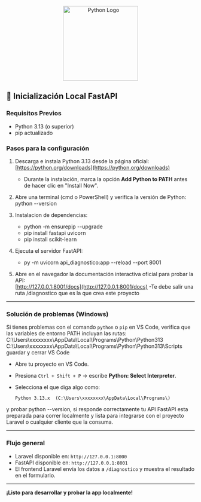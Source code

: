 <p align="center">
  <a href="https://python.org" target="_blank">
    <img src="https://www.python.org/static/community_logos/python-logo.png" width="200" alt="Python Logo">
  </a>
</p>


## 🚀 Inicialización Local FastAPI

### Requisitos Previos

- Python 3.13 (o superior)
- pip actualizado

### Pasos para la configuración

1. Descarga e instala Python 3.13 desde la página oficial:  
   [https://python.org/downloads](https://python.org/downloads)  
   - Durante la instalación, marca la opción **Add Python to PATH** antes de hacer clic en "Install Now".

2. Abre una terminal (cmd o PowerShell) y verifica la versión de Python:  
    python --version
   
3. Instalacion de dependencias: 
    - python -m ensurepip --upgrade
    - pip install fastapi uvicorn
    - pip install scikit-learn

4. Ejecuta el servidor FastAPI:
    - py -m uvicorn api_diagnostico:app --reload --port 8001

   
5. Abre en el navegador la documentación interactiva oficial para probar la API:  
    [http://127.0.0.1:8001/docs](http://127.0.0.1:8001/docs)
    -Te debe salir una ruta /diagnostico que es la que crea este proyecto
---

### Solución de problemas (Windows)

Si tienes problemas con el comando `python` o `pip` en VS Code, verifica que las variables de entorno PATH incluyan las rutas:
    C:\Users\xxxxxxxx\AppData\Local\Programs\Python\Python313\
    C:\Users\xxxxxxxx\AppData\Local\Programs\Python\Python313\Scripts\
guardar y cerrar VS Code
- Abre tu proyecto en VS Code.
- Presiona `Ctrl + Shift + P` → escribe **Python: Select Interpreter**.
- Selecciona el que diga algo como:
    
    ```
    Python 3.13.x  (C:\Users\xxxxxxxx\AppData\Local\Programs\)
    
    ```

y probar python --version, si responde correctamente tu API FastAPI esta preparada para correr localmente y lista para integrarse con el proyecto Laravel o cualquier cliente que la consuma.

---

### Flujo general

- Laravel disponible en: `http://127.0.0.1:8000`
- FastAPI disponible en: `http://127.0.0.1:8001`
- El frontend Laravel envía los datos a `/diagnostico` y muestra el resultado en el formulario.

---

**¡Listo para desarrollar y probar la app localmente!**

